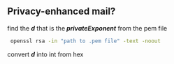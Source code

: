 ## Privacy-enhanced mail?

find the <b><i>d</i></b> that is the<i><b> privateExponent</i></b> from the pem file

```bash
 openssl rsa -in "path to .pem file" -text -noout
```

convert <b><i>d</b></i> into int from hex
